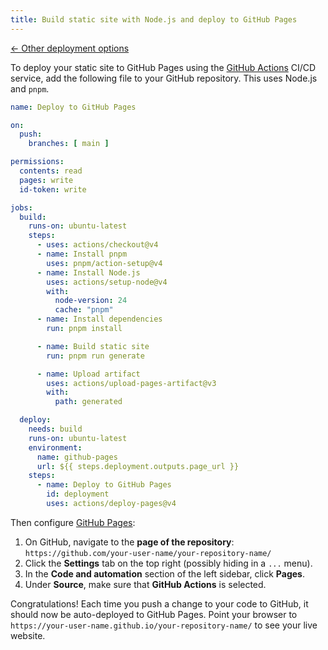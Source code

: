 ```yaml
---
title: Build static site with Node.js and deploy to GitHub Pages
---
```


[← Other deployment options](/guide/deploy/#deploy-static-site-with-ci%2Fcd)

To deploy your static site to GitHub Pages using the [GitHub Actions](https://docs.github.com/en/actions) CI/CD service, add the following file to your GitHub repository. This uses Node.js and `pnpm`.

```yaml title=.github/workflows/deploy.yml
name: Deploy to GitHub Pages

on:
  push:
    branches: [ main ]

permissions:
  contents: read
  pages: write
  id-token: write

jobs:
  build:
    runs-on: ubuntu-latest
    steps:
      - uses: actions/checkout@v4
      - name: Install pnpm
        uses: pnpm/action-setup@v4
      - name: Install Node.js
        uses: actions/setup-node@v4
        with:
          node-version: 24
          cache: "pnpm"
      - name: Install dependencies
        run: pnpm install

      - name: Build static site
        run: pnpm run generate

      - name: Upload artifact
        uses: actions/upload-pages-artifact@v3
        with:
          path: generated

  deploy:
    needs: build
    runs-on: ubuntu-latest
    environment:
      name: github-pages
      url: ${{ steps.deployment.outputs.page_url }}
    steps:
      - name: Deploy to GitHub Pages
        id: deployment
        uses: actions/deploy-pages@v4
```

Then configure [GitHub Pages](https://docs.github.com/en/pages/getting-started-with-github-pages/configuring-a-publishing-source-for-your-github-pages-site#publishing-with-a-custom-github-actions-workflow):

1. On GitHub, navigate to the **page of the repository**: `https://github.com/your-user-name/your-repository-name/`
2. Click the **Settings** tab on the top right (possibly hiding in a `...` menu).
3. In the **Code and automation** section of the left sidebar, click **Pages**.
4. Under **Source**, make sure that **GitHub Actions** is selected.

Congratulations! Each time you push a change to your code to GitHub, it should now be auto-deployed to GitHub Pages. Point your browser to `https://your-user-name.github.io/your-repository-name/` to see your live website.

